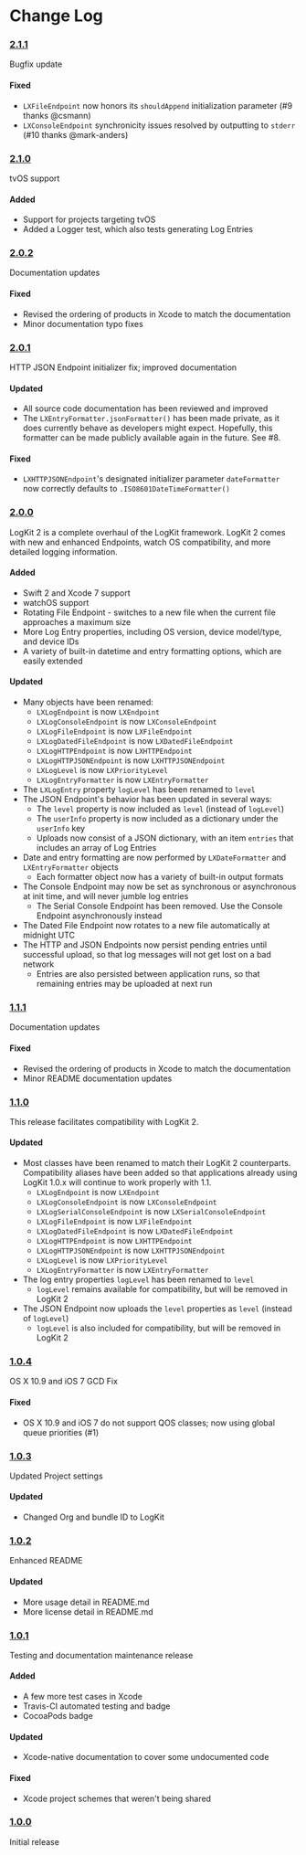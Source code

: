 # Change Log


### [2.1.1](https://github.com/logkit/logkit/releases/tag/2.1.1)

Bugfix update

#### Fixed

* `LXFileEndpoint` now honors its `shouldAppend` initialization parameter (#9 thanks @csmann)
* `LXConsoleEndpoint` synchronicity issues resolved by outputting to `stderr` (#10 thanks @mark-anders)


### [2.1.0](https://github.com/logkit/logkit/releases/tag/2.1.0)

tvOS support

#### Added

* Support for projects targeting tvOS
* Added a Logger test, which also tests generating Log Entries


### [2.0.2](https://github.com/logkit/logkit/releases/tag/2.0.2)

Documentation updates

#### Fixed

* Revised the ordering of products in Xcode to match the documentation
* Minor documentation typo fixes


### [2.0.1](https://github.com/logkit/logkit/releases/tag/2.0.1)

HTTP JSON Endpoint initializer fix; improved documentation

#### Updated

* All source code documentation has been reviewed and improved
* The `LXEntryFormatter.jsonFormatter()` has been made private, as it does currently behave as developers might expect. Hopefully, this formatter can be made publicly available again in the future. See #8.

#### Fixed

* `LXHTTPJSONEndpoint`'s designated initializer parameter `dateFormatter` now correctly defaults to `.ISO8601DateTimeFormatter()`


### [2.0.0](https://github.com/logkit/logkit/releases/tag/2.0.0)

LogKit 2 is a complete overhaul of the LogKit framework. LogKit 2 comes with new and enhanced Endpoints, watch OS compatibility, and more detailed logging information.

#### Added

* Swift 2 and Xcode 7 support
* watchOS support
* Rotating File Endpoint - switches to a new file when the current file approaches a maximum size
* More Log Entry properties, including OS version, device model/type, and device IDs
* A variety of built-in datetime and entry formatting options, which are easily extended

#### Updated

* Many objects have been renamed:
  * `LXLogEndpoint` is now `LXEndpoint`
  * `LXLogConsoleEndpoint` is now `LXConsoleEndpoint`
  * `LXLogFileEndpoint` is now `LXFileEndpoint`
  * `LXLogDatedFileEndpoint` is now `LXDatedFileEndpoint`
  * `LXLogHTTPEndpoint` is now `LXHTTPEndpoint`
  * `LXLogHTTPJSONEndpoint` is now `LXHTTPJSONEndpoint`
  * `LXLogLevel` is now `LXPriorityLevel`
  * `LXLogEntryFormatter` is now `LXEntryFormatter`
* The `LXLogEntry` property `logLevel` has been renamed to `level`
* The JSON Endpoint's behavior has been updated in several ways:
  * The `level` property is now included as `level` (instead of `logLevel`)
  * The `userInfo` property is now included as a dictionary under the `userInfo` key
  * Uploads now consist of a JSON dictionary, with an item `entries` that includes an array of Log Entries
* Date and entry formatting are now performed by `LXDateFormatter` and `LXEntryFormatter` objects
  * Each formatter object now has a variety of built-in output formats
* The Console Endpoint may now be set as synchronous or asynchronous at init time, and will never jumble log entries
  * The Serial Console Endpoint has been removed. Use the Console Endpoint asynchronously instead
* The Dated File Endpoint now rotates to a new file automatically at midnight UTC
* The HTTP and JSON Endpoints now persist pending entries until successful upload, so that log messages will not get lost on a bad network
  * Entries are also persisted between application runs, so that remaining entries may be uploaded at next run


### [1.1.1](https://github.com/logkit/logkit/releases/tag/1.1.1)

Documentation updates

#### Fixed

* Revised the ordering of products in Xcode to match the documentation
* Minor README documentation updates


### [1.1.0](https://github.com/logkit/logkit/releases/tag/1.1.0)

This release facilitates compatibility with LogKit 2.

#### Updated

* Most classes have been renamed to match their LogKit 2 counterparts. Compatibility aliases have been added so that applications already using LogKit 1.0.x will continue to work properly with 1.1.
  * `LXLogEndpoint` is now `LXEndpoint`
  * `LXLogConsoleEndpoint` is now `LXConsoleEndpoint`
  * `LXLogSerialConsoleEndpoint` is now `LXSerialConsoleEndpoint`
  * `LXLogFileEndpoint` is now `LXFileEndpoint`
  * `LXLogDatedFileEndpoint` is now `LXDatedFileEndpoint`
  * `LXLogHTTPEndpoint` is now `LXHTTPEndpoint`
  * `LXLogHTTPJSONEndpoint` is now `LXHTTPJSONEndpoint`
  * `LXLogLevel` is now `LXPriorityLevel`
  * `LXLogEntryFormatter` is now `LXEntryFormatter`
* The log entry properties `logLevel` has been renamed to `level`
  * `logLevel` remains available for compatibility, but will be removed in LogKit 2
* The JSON Endpoint now uploads the `level` properties as `level` (instead of `logLevel`)
  * `logLevel` is also included for compatibility, but will be removed in LogKit 2


### [1.0.4](https://github.com/logkit/logkit/releases/tag/1.0.4)

OS X 10.9 and iOS 7 GCD Fix

#### Fixed

* OS X 10.9 and iOS 7 do not support QOS classes; now using global queue priorities (#1)


### [1.0.3](https://github.com/logkit/logkit/releases/tag/1.0.3)

Updated Project settings

#### Updated

* Changed Org and bundle ID to LogKit


### [1.0.2](https://github.com/logkit/logkit/releases/tag/1.0.2)

Enhanced README

#### Updated

* More usage detail in README.md
* More license detail in README.md


### [1.0.1](https://github.com/logkit/logkit/releases/tag/1.0.1)

Testing and documentation maintenance release

#### Added

* A few more test cases in Xcode
* Travis-CI automated testing and badge
* CocoaPods badge

#### Updated

* Xcode-native documentation to cover some undocumented code

#### Fixed

* Xcode project schemes that weren't being shared


### [1.0.0](https://github.com/logkit/logkit/releases/tag/1.0.0)

Initial release
